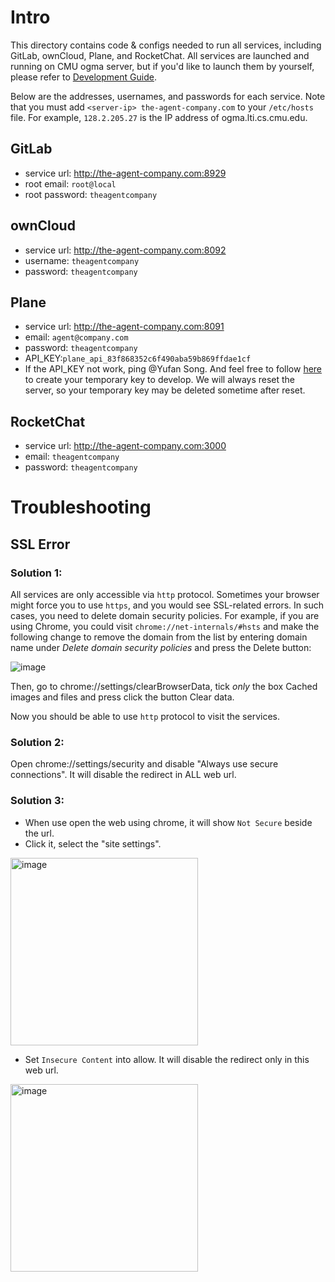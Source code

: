 # Intro

This directory contains code & configs needed to run all services,
including GitLab, ownCloud, Plane, and RocketChat. All services
are launched and running on CMU ogma server, but if you'd like
to launch them by yourself, please refer to [Development Guide](https://github.com/neulab/TheAgentCompany/blob/main/DEVELOPMENT.md).

Below are the addresses, usernames, and passwords for each service. Note that you must
add `<server-ip> the-agent-company.com` to your `/etc/hosts` file. For example, `128.2.205.27`
is the IP address of ogma.lti.cs.cmu.edu.

## GitLab
* service url: http://the-agent-company.com:8929
* root email: `root@local`
* root password: `theagentcompany`

## ownCloud
* service url: http://the-agent-company.com:8092
* username: `theagentcompany`
* password: `theagentcompany`

## Plane
* service url: http://the-agent-company.com:8091
* email: `agent@company.com`
* password: `theagentcompany`
* API_KEY:`plane_api_83f868352c6f490aba59b869ffdae1cf`
* If the API_KEY not work, ping @Yufan Song. And feel free to follow [here](https://developers.plane.so/api-reference/introduction) to create your temporary key to develop. We will always reset the server, so your temporary key may be deleted sometime after reset.

## RocketChat
* service url: http://the-agent-company.com:3000
* email: `theagentcompany`
* password: `theagentcompany`

# Troubleshooting

## SSL Error

### Solution 1:

All services are only accessible via `http` protocol. Sometimes your browser
might force you to use `https`, and you would see SSL-related errors. 
In such cases,
you need to delete domain security policies. For example, if you are using Chrome,
you could visit `chrome://net-internals/#hsts` and make the following change to remove the domain from the list by entering domain name under *Delete domain security policies* and press the Delete button:

![image](https://github.com/user-attachments/assets/a8657d53-313e-4b02-ac26-b551273f9277)

Then, go to chrome://settings/clearBrowserData, tick *only* the box Cached images and files and press click the button Clear data.


Now you should be able to use `http` protocol to visit the services.

### Solution 2:
Open chrome://settings/security and disable "Always use secure connections". It will disable the redirect in ALL web url.

### Solution 3:
* When use open the web using chrome, it will show `Not Secure` beside the url. 
* Click it, select the "site settings". 


<img src="https://github.com/user-attachments/assets/24452c97-f16d-444b-9b24-3bb733622a24" width="300" alt="image">



* Set `Insecure Content` into allow. It will disable the redirect only in this web url.

<img src="https://github.com/user-attachments/assets/e552b6ff-b2c5-408a-930a-8afef3927940" width="300" alt="image">
